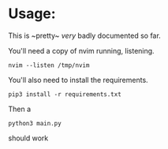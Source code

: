 # Usage:

This is ~pretty~ _very_ badly documented so far. 

You'll need a copy of nvim running, listening.
```
nvim --listen /tmp/nvim
```

You'll also need to install the requirements. 

```
pip3 install -r requirements.txt
```

Then a
```
python3 main.py 
```

should work
